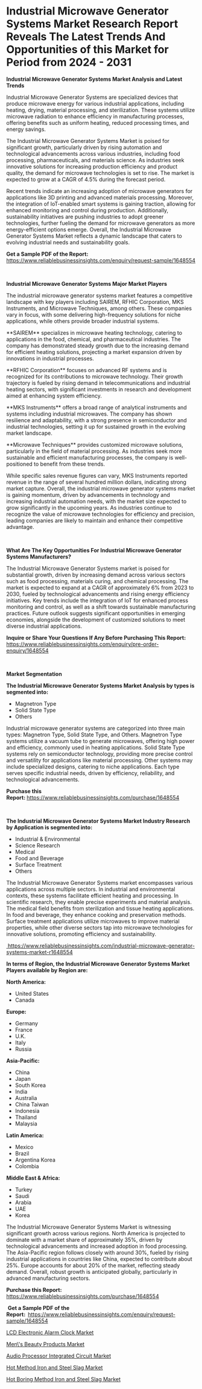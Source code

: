 <p><h1>Industrial Microwave Generator Systems Market Research Report Reveals The Latest Trends And Opportunities of this Market for Period from 2024 - 2031</h1></p><p><strong>Industrial Microwave Generator Systems Market Analysis and Latest Trends</strong></p>
<p><p>Industrial Microwave Generator Systems are specialized devices that produce microwave energy for various industrial applications, including heating, drying, material processing, and sterilization. These systems utilize microwave radiation to enhance efficiency in manufacturing processes, offering benefits such as uniform heating, reduced processing times, and energy savings.</p><p>The Industrial Microwave Generator Systems Market is poised for significant growth, particularly driven by rising automation and technological advancements across various industries, including food processing, pharmaceuticals, and materials science. As industries seek innovative solutions for increasing production efficiency and product quality, the demand for microwave technologies is set to rise. The market is expected to grow at a CAGR of 4.5% during the forecast period.</p><p>Recent trends indicate an increasing adoption of microwave generators for applications like 3D printing and advanced materials processing. Moreover, the integration of IoT-enabled smart systems is gaining traction, allowing for enhanced monitoring and control during production. Additionally, sustainability initiatives are pushing industries to adopt greener technologies, further fueling the demand for microwave generators as more energy-efficient options emerge. Overall, the Industrial Microwave Generator Systems Market reflects a dynamic landscape that caters to evolving industrial needs and sustainability goals.</p></p>
<p><strong>Get a Sample PDF of the Report:&nbsp;</strong> <a href="https://www.reliablebusinessinsights.com/enquiry/request-sample/1648554?utm_campaign=1563&utm_medium=2&utm_source=Github&utm_content=ia&utm_term=15102024&utm_id=industrial-microwave-generator-systems">https://www.reliablebusinessinsights.com/enquiry/request-sample/1648554</a></p>
<p>&nbsp;</p>
<p><strong>Industrial Microwave Generator Systems Major Market Players</strong></p>
<p><p>The industrial microwave generator systems market features a competitive landscape with key players including SAIREM, RFHIC Corporation, MKS Instruments, and Microwave Techniques, among others. These companies vary in focus, with some delivering high-frequency solutions for niche applications, while others provide broader industrial systems.</p><p>**SAIREM** specializes in microwave heating technology, catering to applications in the food, chemical, and pharmaceutical industries. The company has demonstrated steady growth due to the increasing demand for efficient heating solutions, projecting a market expansion driven by innovations in industrial processes.</p><p>**RFHIC Corporation** focuses on advanced RF systems and is recognized for its contributions to microwave technology. Their growth trajectory is fueled by rising demand in telecommunications and industrial heating sectors, with significant investments in research and development aimed at enhancing system efficiency.</p><p>**MKS Instruments** offers a broad range of analytical instruments and systems including industrial microwaves. The company has shown resilience and adaptability, with a strong presence in semiconductor and industrial technologies, setting it up for sustained growth in the evolving market landscape.</p><p>**Microwave Techniques** provides customized microwave solutions, particularly in the field of material processing. As industries seek more sustainable and efficient manufacturing processes, the company is well-positioned to benefit from these trends.</p><p>While specific sales revenue figures can vary, MKS Instruments reported revenue in the range of several hundred million dollars, indicating strong market capture. Overall, the industrial microwave generator systems market is gaining momentum, driven by advancements in technology and increasing industrial automation needs, with the market size expected to grow significantly in the upcoming years. As industries continue to recognize the value of microwave technologies for efficiency and precision, leading companies are likely to maintain and enhance their competitive advantage.</p></p>
<p>&nbsp;</p>
<p><strong>What Are The Key Opportunities For Industrial Microwave Generator Systems Manufacturers?</strong></p>
<p><p>The Industrial Microwave Generator Systems market is poised for substantial growth, driven by increasing demand across various sectors such as food processing, materials curing, and chemical processing. The market is expected to expand at a CAGR of approximately 6% from 2023 to 2030, fueled by technological advancements and rising energy efficiency initiatives. Key trends include the integration of IoT for enhanced process monitoring and control, as well as a shift towards sustainable manufacturing practices. Future outlook suggests significant opportunities in emerging economies, alongside the development of customized solutions to meet diverse industrial applications.</p></p>
<p><strong>Inquire or Share Your Questions If Any Before Purchasing This Report:</strong> <a href="https://www.reliablebusinessinsights.com/enquiry/pre-order-enquiry/1648554?utm_campaign=1563&utm_medium=2&utm_source=Github&utm_content=ia&utm_term=15102024&utm_id=industrial-microwave-generator-systems">https://www.reliablebusinessinsights.com/enquiry/pre-order-enquiry/1648554</a></p>
<p>&nbsp;</p>
<p><strong>Market Segmentation</strong></p>
<p><strong>The Industrial Microwave Generator Systems Market Analysis by types is segmented into:</strong></p>
<p><ul><li>Magnetron Type</li><li>Solid State Type</li><li>Others</li></ul></p>
<p><p>Industrial microwave generator systems are categorized into three main types: Magnetron Type, Solid State Type, and Others. Magnetron Type systems utilize a vacuum tube to generate microwaves, offering high power and efficiency, commonly used in heating applications. Solid State Type systems rely on semiconductor technology, providing more precise control and versatility for applications like material processing. Other systems may include specialized designs, catering to niche applications. Each type serves specific industrial needs, driven by efficiency, reliability, and technological advancements.</p></p>
<p><strong>Purchase this Report:&nbsp;</strong><a href="https://www.reliablebusinessinsights.com/purchase/1648554?utm_campaign=1563&utm_medium=2&utm_source=Github&utm_content=ia&utm_term=15102024&utm_id=industrial-microwave-generator-systems">https://www.reliablebusinessinsights.com/purchase/1648554</a></p>
<p>&nbsp;</p>
<p><strong>The Industrial Microwave Generator Systems Market Industry Research by Application is segmented into:</strong></p>
<p><ul><li>Industrial & Environmental</li><li>Science Research</li><li>Medical</li><li>Food and Beverage</li><li>Surface Treatment</li><li>Others</li></ul></p>
<p><p>The Industrial Microwave Generator Systems market encompasses various applications across multiple sectors. In industrial and environmental contexts, these systems facilitate efficient heating and processing. In scientific research, they enable precise experiments and material analysis. The medical field benefits from sterilization and tissue heating applications. In food and beverage, they enhance cooking and preservation methods. Surface treatment applications utilize microwaves to improve material properties, while other diverse sectors tap into microwave technologies for innovative solutions, promoting efficiency and sustainability.</p></p>
<p><a href="https://www.reliablebusinessinsights.com/industrial-microwave-generator-systems-market-r1648554?utm_campaign=1563&utm_medium=2&utm_source=Github&utm_content=ia&utm_term=15102024&utm_id=industrial-microwave-generator-systems">&nbsp;https://www.reliablebusinessinsights.com/industrial-microwave-generator-systems-market-r1648554</a></p>
<p><strong>In terms of Region, the Industrial Microwave Generator Systems Market Players available by Region are:</strong></p>
<p>
    <p> <strong> North America: </strong>
        <ul>
            <li>United States</li>
            <li>Canada</li>
        </ul>
        </p> 
    <p> <strong> Europe: </strong>
        <ul>
            <li>Germany</li>
            <li>France</li>
            <li>U.K.</li>
            <li>Italy</li>
            <li>Russia</li>
        </ul>
        </p> 
    <p> <strong> Asia-Pacific: </strong>
        <ul>
            <li>China</li>
            <li>Japan</li>
            <li>South Korea</li>
            <li>India</li>
            <li>Australia</li>
            <li>China Taiwan</li>
            <li>Indonesia</li>
            <li>Thailand</li>
            <li>Malaysia</li>
        </ul>
        </p> 
    <p> <strong> Latin America: </strong>
        <ul>
            <li>Mexico</li>
            <li>Brazil</li>
            <li>Argentina Korea</li>
            <li>Colombia</li>
        </ul>
        </p> 
    <p> <strong> Middle East & Africa: </strong>
        <ul>
            <li>Turkey</li>
            <li>Saudi</li>
            <li>Arabia</li>
            <li>UAE</li>
            <li>Korea</li>
        </ul>
    </p>
    </p>
<p><p>The Industrial Microwave Generator Systems Market is witnessing significant growth across various regions. North America is projected to dominate with a market share of approximately 35%, driven by technological advancements and increased adoption in food processing. The Asia-Pacific region follows closely with around 30%, fueled by rising industrial applications in countries like China, expected to contribute about 25%. Europe accounts for about 20% of the market, reflecting steady demand. Overall, robust growth is anticipated globally, particularly in advanced manufacturing sectors.</p></p>
<p><strong>Purchase this Report: </strong><a href="https://www.reliablebusinessinsights.com/purchase/1648554?utm_campaign=1563&utm_medium=2&utm_source=Github&utm_content=ia&utm_term=15102024&utm_id=industrial-microwave-generator-systems">https://www.reliablebusinessinsights.com/purchase/1648554</a></p>
<p>&nbsp;<strong>Get a Sample PDF of the Report:&nbsp;&nbsp;</strong><a href="https://www.reliablebusinessinsights.com/enquiry/request-sample/1648554?utm_campaign=1563&utm_medium=2&utm_source=Github&utm_content=ia&utm_term=15102024&utm_id=industrial-microwave-generator-systems">https://www.reliablebusinessinsights.com/enquiry/request-sample/1648554</a></p>
<p><strong></strong></p>
<p><p><a href="https://www.linkedin.com/pulse/evaluating-global-lcd-electronic-alarm-clock-market-4parc?trk=public_post_embed_feed-article-content&utm_campaign=1563&utm_medium=2&utm_source=Github&utm_content=ia&utm_term=15102024&utm_id=industrial-microwave-generator-systems">LCD Electronic Alarm Clock Market</a></p><p><a href="https://github.com/luckyshygirl/Market-Research-Report-List-6/blob/main/mens-beauty-products-market.md?utm_campaign=1563&utm_medium=2&utm_source=Github&utm_content=ia&utm_term=15102024&utm_id=industrial-microwave-generator-systems">Men\'s Beauty Products Market</a></p><p><a href="https://www.linkedin.com/pulse/decoding-audio-processor-integrated-circuit-market-signals-grq5c?trk=public_post_embed_feed-article-content&utm_campaign=1563&utm_medium=2&utm_source=Github&utm_content=ia&utm_term=15102024&utm_id=industrial-microwave-generator-systems">Audio Processor Integrated Circuit Market</a></p><p><a href="https://www.linkedin.com/pulse/hot-method-iron-steel-slag-market-share-size-trends-industry-zbksc?trk=public_post_embed_feed-article-content&utm_campaign=1563&utm_medium=2&utm_source=Github&utm_content=ia&utm_term=15102024&utm_id=industrial-microwave-generator-systems">Hot Method Iron and Steel Slag Market</a></p><p><a href="https://www.linkedin.com/pulse/hot-boring-method-iron-steel-slag-spectrum-usage-patterns-kfsec?trk=public_post_embed_feed-article-content&utm_campaign=1563&utm_medium=2&utm_source=Github&utm_content=ia&utm_term=15102024&utm_id=industrial-microwave-generator-systems">Hot Boring Method Iron and Steel Slag Market</a></p></p>